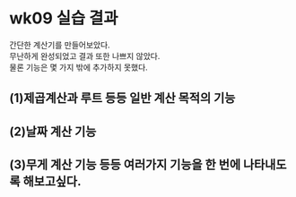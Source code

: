 # wk09 실습 결과

 간단한 계산기를 만들어보았다.<br>
 무난하게 완성되었고 결과 또한 나쁘지 않았다.<br>
 물론 기능은 몇 가지 밖에 추가하지 못했다.<br>
## (1)제곱계산과 루트 등등 일반 계산 목적의 기능<br> 
## (2)날짜 계산 기능<br> 
## (3)무게 계산 기능 등등 여러가지 기능을 한 번에 나타내도록 해보고싶다.
